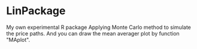 # LinPackage
My own experimental  R package
Applying Monte Carlo method to simulate the price paths. And you can draw the mean averager plot by function "MAplot".
